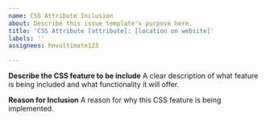 ```yaml
---
name: CSS Attribute Inclusion
about: Describe this issue template's purpose here.
title: 'CSS Attribute [attribute]: [location on website]'
labels: ''
assignees: hnvultimate123

---
```


**Describe the CSS feature to be include**
A clear description of what feature is being included and what functionality it will offer.

**Reason for Inclusion**
A reason for why this CSS feature is being implemented.
